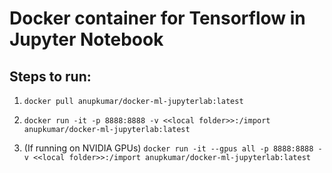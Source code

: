 # Docker container for Tensorflow in Jupyter Notebook

## Steps to run:

1. `docker pull anupkumar/docker-ml-jupyterlab:latest`

2. `docker run -it -p 8888:8888 -v <<local folder>>:/import anupkumar/docker-ml-jupyterlab:latest`

3. (If running on NVIDIA GPUs) `docker run -it --gpus all -p 8888:8888 -v <<local folder>>:/import anupkumar/docker-ml-jupyterlab:latest`
